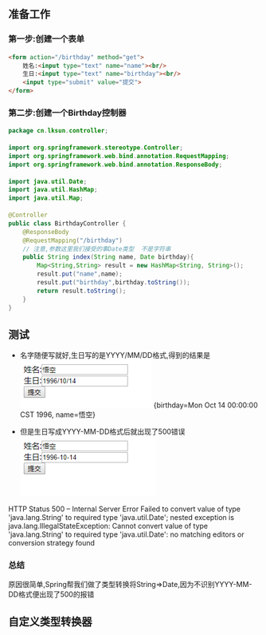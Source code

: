 ## 准备工作
### 第一步:创建一个表单
```html
<form action="/birthday" method="get">
    姓名:<input type="text" name="name"><br/>
    生日:<input type="text" name="birthday"><br/>
    <input type="submit" value="提交">
</form>
```
### 第二步:创建一个Birthday控制器
```java
package cn.lksun.controller;

import org.springframework.stereotype.Controller;
import org.springframework.web.bind.annotation.RequestMapping;
import org.springframework.web.bind.annotation.ResponseBody;

import java.util.Date;
import java.util.HashMap;
import java.util.Map;

@Controller
public class BirthdayController {
    @ResponseBody
    @RequestMapping("/birthday")
	// 注意,参数这里我们接受的事Date类型  不是字符串
    public String index(String name, Date birthday){
        Map<String,String> result = new HashMap<String, String>();
        result.put("name",name);
        result.put("birthday",birthday.toString());
        return result.toString();
    }
}

```

## 测试
-	名字随便写就好,生日写的是YYYY/MM/DD格式,得到的结果是
	![](../../image/f6b4cf47edc0c5d8bb04e897bed05796.png)
{birthday=Mon Oct 14 00:00:00 CST 1996, name=悟空}



-	但是生日写成YYYY-MM-DD格式后就出现了500错误
![](../../image/a59dc63675940be6e1d49370e98cd88e.png)

HTTP Status 500 – Internal Server Error
Failed to convert value of type 'java.lang.String' to required type 'java.util.Date'; nested exception is java.lang.IllegalStateException: Cannot convert value of type 'java.lang.String' to required type 'java.util.Date': no matching editors or conversion strategy found

### 总结
原因很简单,Spring帮我们做了类型转换将String=>Date,因为不识别YYYY-MM-DD格式便出现了500的报错


## 自定义类型转换器
